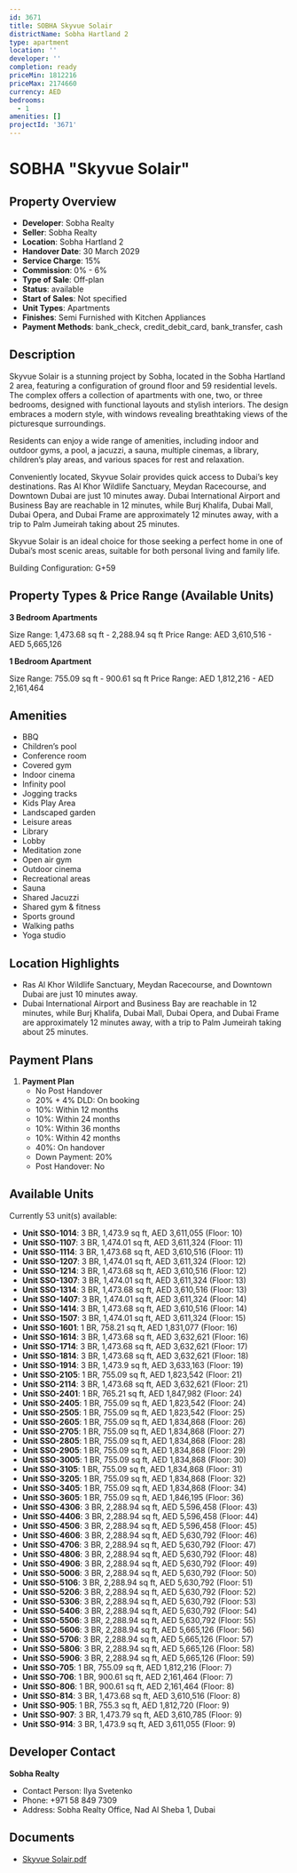 ```yaml
---
id: 3671
title: SOBHA Skyvue Solair
districtName: Sobha Hartland 2
type: apartment
location: ''
developer: ''
completion: ready
priceMin: 1812216
priceMax: 2174660
currency: AED
bedrooms:
  - 1
amenities: []
projectId: '3671'
---
```


# SOBHA "Skyvue Solair"

## Property Overview
- **Developer**: Sobha Realty
- **Seller**: Sobha Realty
- **Location**: Sobha Hartland 2
- **Handover Date**: 30 March 2029
- **Service Charge**: 15%
- **Commission**: 0% - 6%
- **Type of Sale**: Off-plan
- **Status**: available
- **Start of Sales**: Not specified
- **Unit Types**: Apartments
- **Finishes**: Semi Furnished with Kitchen Appliances
- **Payment Methods**: bank_check, credit_debit_card, bank_transfer, cash

## Description
Skyvue Solair is a stunning project by Sobha, located in the Sobha Hartland 2 area, featuring a configuration of ground floor and 59 residential levels. The complex offers a collection of apartments with one, two, or three bedrooms, designed with functional layouts and stylish interiors. The design embraces a modern style, with windows revealing breathtaking views of the picturesque surroundings.

Residents can enjoy a wide range of amenities, including indoor and outdoor gyms, a pool, a jacuzzi, a sauna, multiple cinemas, a library, children’s play areas, and various spaces for rest and relaxation.

Conveniently located, Skyvue Solair provides quick access to Dubai’s key destinations. Ras Al Khor Wildlife Sanctuary, Meydan Racecourse, and Downtown Dubai are just 10 minutes away. Dubai International Airport and Business Bay are reachable in 12 minutes, while Burj Khalifa, Dubai Mall, Dubai Opera, and Dubai Frame are approximately 12 minutes away, with a trip to Palm Jumeirah taking about 25 minutes.

Skyvue Solair is an ideal choice for those seeking a perfect home in one of Dubai’s most scenic areas, suitable for both personal living and family life.

Building Configuration: G+59

## Property Types & Price Range (Available Units)
**3 Bedroom Apartments**

Size Range: 1,473.68 sq ft - 2,288.94 sq ft
Price Range: AED 3,610,516 - AED 5,665,126

**1 Bedroom Apartment**

Size Range: 755.09 sq ft - 900.61 sq ft
Price Range: AED 1,812,216 - AED 2,161,464

## Amenities
- BBQ
- Children’s pool
- Conference room
- Covered gym
- Indoor cinema
- Infinity pool
- Jogging tracks
- Kids Play Area
- Landscaped garden
- Leisure areas
- Library
- Lobby
- Meditation zone
- Open air gym
- Outdoor cinema
- Recreational areas
- Sauna
- Shared Jacuzzi
- Shared gym & fitness
- Sports ground
- Walking paths
- Yoga studio

## Location Highlights
- Ras Al Khor Wildlife Sanctuary, Meydan Racecourse, and Downtown Dubai are just 10 minutes away.
- Dubai International Airport and Business Bay are reachable in 12 minutes, while Burj Khalifa, Dubai Mall, Dubai Opera, and Dubai Frame are approximately 12 minutes away, with a trip to Palm Jumeirah taking about 25 minutes.

## Payment Plans
1. **Payment Plan**
   - No Post Handover
   - 20% + 4% DLD: On booking
   - 10%: Within 12 months
   - 10%: Within 24 months
   - 10%: Within 36 months
   - 10%: Within 42 months
   - 40%: On handover
   - Down Payment: 20%
   - Post Handover: No

## Available Units
Currently 53 unit(s) available:
- **Unit SSO-1014**: 3 BR, 1,473.9 sq ft, AED 3,611,055 (Floor: 10)
- **Unit SSO-1107**: 3 BR, 1,474.01 sq ft, AED 3,611,324 (Floor: 11)
- **Unit SSO-1114**: 3 BR, 1,473.68 sq ft, AED 3,610,516 (Floor: 11)
- **Unit SSO-1207**: 3 BR, 1,474.01 sq ft, AED 3,611,324 (Floor: 12)
- **Unit SSO-1214**: 3 BR, 1,473.68 sq ft, AED 3,610,516 (Floor: 12)
- **Unit SSO-1307**: 3 BR, 1,474.01 sq ft, AED 3,611,324 (Floor: 13)
- **Unit SSO-1314**: 3 BR, 1,473.68 sq ft, AED 3,610,516 (Floor: 13)
- **Unit SSO-1407**: 3 BR, 1,474.01 sq ft, AED 3,611,324 (Floor: 14)
- **Unit SSO-1414**: 3 BR, 1,473.68 sq ft, AED 3,610,516 (Floor: 14)
- **Unit SSO-1507**: 3 BR, 1,474.01 sq ft, AED 3,611,324 (Floor: 15)
- **Unit SSO-1601**: 1 BR, 758.21 sq ft, AED 1,831,077 (Floor: 16)
- **Unit SSO-1614**: 3 BR, 1,473.68 sq ft, AED 3,632,621 (Floor: 16)
- **Unit SSO-1714**: 3 BR, 1,473.68 sq ft, AED 3,632,621 (Floor: 17)
- **Unit SSO-1814**: 3 BR, 1,473.68 sq ft, AED 3,632,621 (Floor: 18)
- **Unit SSO-1914**: 3 BR, 1,473.9 sq ft, AED 3,633,163 (Floor: 19)
- **Unit SSO-2105**: 1 BR, 755.09 sq ft, AED 1,823,542 (Floor: 21)
- **Unit SSO-2114**: 3 BR, 1,473.68 sq ft, AED 3,632,621 (Floor: 21)
- **Unit SSO-2401**: 1 BR, 765.21 sq ft, AED 1,847,982 (Floor: 24)
- **Unit SSO-2405**: 1 BR, 755.09 sq ft, AED 1,823,542 (Floor: 24)
- **Unit SSO-2505**: 1 BR, 755.09 sq ft, AED 1,823,542 (Floor: 25)
- **Unit SSO-2605**: 1 BR, 755.09 sq ft, AED 1,834,868 (Floor: 26)
- **Unit SSO-2705**: 1 BR, 755.09 sq ft, AED 1,834,868 (Floor: 27)
- **Unit SSO-2805**: 1 BR, 755.09 sq ft, AED 1,834,868 (Floor: 28)
- **Unit SSO-2905**: 1 BR, 755.09 sq ft, AED 1,834,868 (Floor: 29)
- **Unit SSO-3005**: 1 BR, 755.09 sq ft, AED 1,834,868 (Floor: 30)
- **Unit SSO-3105**: 1 BR, 755.09 sq ft, AED 1,834,868 (Floor: 31)
- **Unit SSO-3205**: 1 BR, 755.09 sq ft, AED 1,834,868 (Floor: 32)
- **Unit SSO-3405**: 1 BR, 755.09 sq ft, AED 1,834,868 (Floor: 34)
- **Unit SSO-3605**: 1 BR, 755.09 sq ft, AED 1,846,195 (Floor: 36)
- **Unit SSO-4306**: 3 BR, 2,288.94 sq ft, AED 5,596,458 (Floor: 43)
- **Unit SSO-4406**: 3 BR, 2,288.94 sq ft, AED 5,596,458 (Floor: 44)
- **Unit SSO-4506**: 3 BR, 2,288.94 sq ft, AED 5,596,458 (Floor: 45)
- **Unit SSO-4606**: 3 BR, 2,288.94 sq ft, AED 5,630,792 (Floor: 46)
- **Unit SSO-4706**: 3 BR, 2,288.94 sq ft, AED 5,630,792 (Floor: 47)
- **Unit SSO-4806**: 3 BR, 2,288.94 sq ft, AED 5,630,792 (Floor: 48)
- **Unit SSO-4906**: 3 BR, 2,288.94 sq ft, AED 5,630,792 (Floor: 49)
- **Unit SSO-5006**: 3 BR, 2,288.94 sq ft, AED 5,630,792 (Floor: 50)
- **Unit SSO-5106**: 3 BR, 2,288.94 sq ft, AED 5,630,792 (Floor: 51)
- **Unit SSO-5206**: 3 BR, 2,288.94 sq ft, AED 5,630,792 (Floor: 52)
- **Unit SSO-5306**: 3 BR, 2,288.94 sq ft, AED 5,630,792 (Floor: 53)
- **Unit SSO-5406**: 3 BR, 2,288.94 sq ft, AED 5,630,792 (Floor: 54)
- **Unit SSO-5506**: 3 BR, 2,288.94 sq ft, AED 5,630,792 (Floor: 55)
- **Unit SSO-5606**: 3 BR, 2,288.94 sq ft, AED 5,665,126 (Floor: 56)
- **Unit SSO-5706**: 3 BR, 2,288.94 sq ft, AED 5,665,126 (Floor: 57)
- **Unit SSO-5806**: 3 BR, 2,288.94 sq ft, AED 5,665,126 (Floor: 58)
- **Unit SSO-5906**: 3 BR, 2,288.94 sq ft, AED 5,665,126 (Floor: 59)
- **Unit SSO-705**: 1 BR, 755.09 sq ft, AED 1,812,216 (Floor: 7)
- **Unit SSO-706**: 1 BR, 900.61 sq ft, AED 2,161,464 (Floor: 7)
- **Unit SSO-806**: 1 BR, 900.61 sq ft, AED 2,161,464 (Floor: 8)
- **Unit SSO-814**: 3 BR, 1,473.68 sq ft, AED 3,610,516 (Floor: 8)
- **Unit SSO-905**: 1 BR, 755.3 sq ft, AED 1,812,720 (Floor: 9)
- **Unit SSO-907**: 3 BR, 1,473.79 sq ft, AED 3,610,785 (Floor: 9)
- **Unit SSO-914**: 3 BR, 1,473.9 sq ft, AED 3,611,055 (Floor: 9)

## Developer Contact
**Sobha Realty**
- Contact Person: Ilya Svetenko
- Phone: +971 58 849 7309
- Address: Sobha Realty Office, Nad Al Sheba 1, Dubai

## Documents
- [Skyvue Solair.pdf](https://cdn.geniemap.net/2025/02/15/kufFdtlrhmh9Mh4vUodZhULQwDr33OqrfJenj9GQ.pdf)
